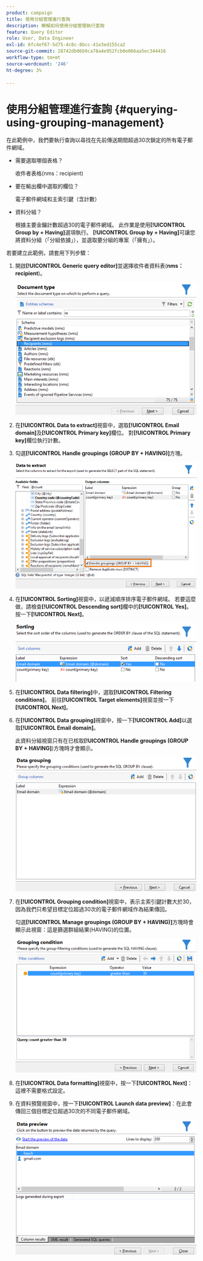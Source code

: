 ```yaml
---
product: campaign
title: 使用分組管理進行查詢
description: 瞭解如何使用分組管理執行查詢
feature: Query Editor
role: User, Data Engineer
exl-id: 6fc4ef67-5d75-4c8c-8bcc-41e3ed155ca2
source-git-commit: 28742db06b9ca78a4e952fcb0e066aa5ec344416
workflow-type: tm+mt
source-wordcount: '246'
ht-degree: 3%

---
```


# 使用分組管理進行查詢 {#querying-using-grouping-management}



在此範例中，我們要執行查詢以尋找在先前傳送期間超過30次鎖定的所有電子郵件網域。

* 需要選取哪個表格？

  收件者表格(nms：recipient)

* 要在輸出欄中選取的欄位？

  電子郵件網域和主索引鍵（含計數）

* 資料分組？

  根據主要金鑰計數超過30的電子郵件網域。 此作業是使用&#x200B;**[!UICONTROL Group by + Having]**&#x200B;選項執行。 **[!UICONTROL Group by + Having]**&#x200B;可讓您將資料分組（「分組依據」），並選取要分組的專案（「擁有」）。

若要建立此範例，請套用下列步驟：

1. 開啟&#x200B;**[!UICONTROL Generic query editor]**&#x200B;並選擇收件者資料表(**nms：recipient**)。

   ![](assets/query_editor_02.png)

1. 在&#x200B;**[!UICONTROL Data to extract]**&#x200B;視窗中，選取&#x200B;**[!UICONTROL Email domain]**&#x200B;及&#x200B;**[!UICONTROL Primary key]**&#x200B;欄位。 對&#x200B;**[!UICONTROL Primary key]**&#x200B;欄位執行計數。

1. 勾選&#x200B;**[!UICONTROL Handle groupings (GROUP BY + HAVING)]**&#x200B;方塊。

   ![](assets/query_editor_nveau_29.png)

1. 在&#x200B;**[!UICONTROL Sorting]**&#x200B;視窗中，以遞減順序排序電子郵件網域。 若要這麼做，請檢查&#x200B;**[!UICONTROL Descending sort]**&#x200B;欄中的&#x200B;**[!UICONTROL Yes]**。 按一下&#x200B;**[!UICONTROL Next]**。

   ![](assets/query_editor_nveau_70.png)

1. 在&#x200B;**[!UICONTROL Data filtering]**&#x200B;中，選取&#x200B;**[!UICONTROL Filtering conditions]**。 前往&#x200B;**[!UICONTROL Target elements]**&#x200B;視窗並按一下&#x200B;**[!UICONTROL Next]**。
1. 在&#x200B;**[!UICONTROL Data grouping]**&#x200B;視窗中，按一下&#x200B;**[!UICONTROL Add]**&#x200B;以選取&#x200B;**[!UICONTROL Email domain]**。

   此資料分組視窗只有在已核取&#x200B;**[!UICONTROL Handle groupings (GROUP BY + HAVING]**)方塊時才會顯示。

   ![](assets/query_editor_blocklist_04.png)

1. 在&#x200B;**[!UICONTROL Grouping condition]**&#x200B;視窗中，表示主索引鍵計數大於30，因為我們只希望目標定位超過30次的電子郵件網域作為結果傳回。

   勾選&#x200B;**[!UICONTROL Manage groupings (GROUP BY + HAVING)]**&#x200B;方塊時會顯示此視窗：這是篩選群組結果(HAVING)的位置。

   ![](assets/query_editor_blocklist_05.png)

1. 在&#x200B;**[!UICONTROL Data formatting]**&#x200B;視窗中，按一下&#x200B;**[!UICONTROL Next]**：這裡不需要格式設定。
1. 在資料預覽視窗中，按一下&#x200B;**[!UICONTROL Launch data preview]**：在此會傳回三個目標定位超過30次的不同電子郵件網域。

   ![](assets/query_editor_blocklist_06.png)
